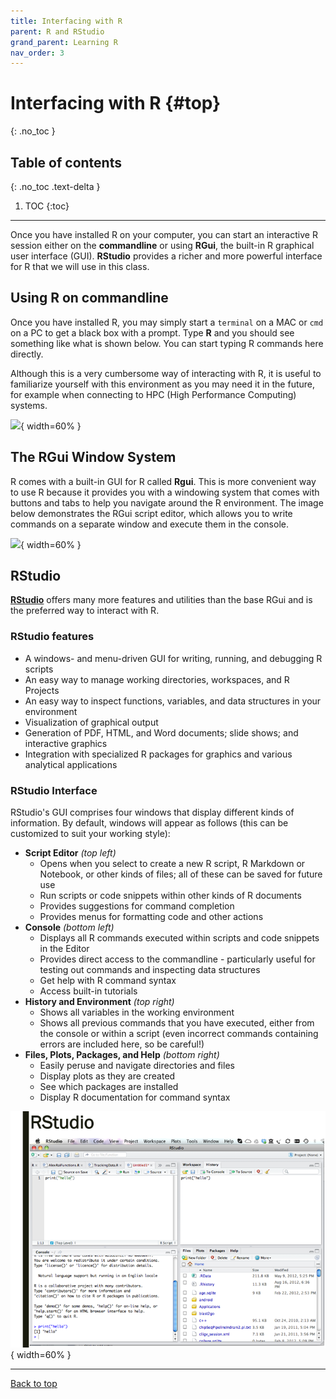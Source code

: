 ```yaml
---
title: Interfacing with R
parent: R and RStudio
grand_parent: Learning R
nav_order: 3
---
```


# Interfacing with R {#top}
{: .no_toc }

## Table of contents
{: .no_toc .text-delta }

1. TOC
{:toc}

---

Once you have installed R on your computer, you can start an interactive R session either on the **commandline** or using **RGui**, the built-in R graphical user interface (GUI). **RStudio** provides a richer and more powerful interface for R that we will use in this class.

## Using R on commandline

Once you have installed R, you may simply start a `terminal` on a MAC or `cmd` on a PC to get a black box with a prompt. Type **R** and you should see something like what is shown below. You can start typing R commands here directly.

Although this is a very cumbersome way of interacting with R, it is useful to familiarize yourself with this environment as you may need it in the future, for example when connecting to HPC (High Performance Computing) systems.

![](images/UsingR-Commandline.png){ width=60% }

## The RGui Window System

R comes with a built-in GUI for R called **Rgui**. This is more convenient way to use R because it provides you with a windowing system that comes with buttons and tabs to help you navigate around the R environment. The image below demonstrates the RGui script editor, which allows you to write commands on a separate window and execute them in the console.

![](images/UsingRGUI.png){ width=60% }

## RStudio

[**RStudio**](https://www.rstudio.org/) offers many more features and utilities than the base RGui and is the preferred way to interact with R.

### RStudio features

* A windows- and menu-driven GUI for writing, running, and debugging R scripts
* An easy way to manage working directories, workspaces, and R Projects
* An easy way to inspect functions, variables, and data structures in your environment
* Visualization of graphical output
* Generation of PDF, HTML, and Word documents; slide shows; and interactive graphics
* Integration with specialized R packages for graphics and various analytical applications

### RStudio Interface

RStudio's GUI comprises four windows that display different kinds of information. By default, windows will appear as follows (this can be customized to suit your working style):

- **Script Editor** _(top left)_
    - Opens when you select to create a new R script, R Markdown or Notebook, or other kinds of files; all of these can be saved for future use
    - Run scripts or code snippets within other kinds of R documents
    - Provides suggestions for command completion
    - Provides menus for formatting code and other actions
- **Console** _(bottom left)_
    - Displays all R commands executed within scripts and code snippets in the Editor
    - Provides direct access to the commandline - particularly useful for testing out commands and inspecting data structures
    - Get help with R command syntax
    - Access built-in tutorials
- **History and Environment** _(top right)_
    - Shows all variables in the working environment
    - Shows all previous commands that you have executed, either from the console or within a script (even incorrect commands containing errors are included here, so be careful!)
- **Files, Plots, Packages, and Help** _(bottom right)_
    - Easily peruse and navigate directories and files
    - Display plots as they are created
    - See which packages are installed
    - Display R documentation for command syntax

![](RStudio/Slide3.png){ width=60% }

---

[Back to top](#top)
